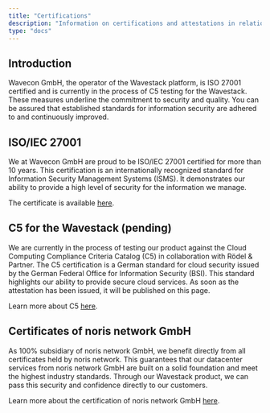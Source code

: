 ```yaml
---
title: "Certifications"
description: "Information on certifications and attestations in relation to Wavestack services."
type: "docs"
---
```


<!-- SPDX-License-Identifier: CC-BY-4.0 -->
<!-- Copyright (C) 2023 Wavecon GmbH -->

## Introduction

Wavecon GmbH, the operator of the Wavestack platform, is ISO 27001 certified and is currently in the process of C5
testing for the Wavestack. These measures underline the commitment to security and quality. You can be assured that
established standards for information security are adhered to and continuously improved.

## ISO/IEC 27001

We at Wavecon GmbH are proud to be ISO/IEC 27001 certified for more than 10 years. This certification is an
internationally recognized standard for Information Security Management Systems (ISMS). It demonstrates our ability to
provide a high level of security for the information we manage.

The certificate is available [here][assets-reference-ISO_IEC_27001_2017].

## C5 for the Wavestack (pending)

We are currently in the process of testing our product against the Cloud Computing Compliance Criteria Catalog (C5) in
collaboration with Rödel & Partner. The C5 certification is a German standard for cloud security issued by the German
Federal Office for Information Security (BSI). This standard highlights our ability to provide secure cloud services.
As soon as the attestation has been issued, it will be published on this page.

Learn more about
C5 [here][bsi-c5-introduction].

## Certificates of noris network GmbH

As 100% subsidiary of noris network GmbH, we benefit directly from all certificates held by noris
network. This guarantees that our datacenter services from noris network GmbH are built on a solid foundation and meet
the highest industry standards. Through our Wavestack product, we can pass this security and confidence directly to our
customers.

Learn more about the certification of noris network GmbH [here][noris-company-certifications-en].

<!-- References -->
[assets-reference-ISO_IEC_27001_2017]: /assets/reference/ISO_IEC_27001_2017.pdf
[bsi-c5-introduction]: https://www.bsi.bund.de/EN/Themen/Unternehmen-und-Organisationen/Informationen-und-Empfehlungen/Empfehlungen-nach-Angriffszielen/Cloud-Computing/Kriterienkatalog-C5/C5_Einfuehrung/C5_Einfuehrung_node.html
[noris-company-certifications-en]: https://www.noris.de/en/company/certifications/
